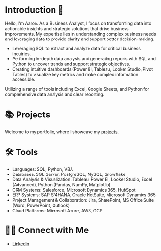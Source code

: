 # Introduction 👋

Hello, I'm Aaron. As a Business Analyst, I focus on transforming data into actionable insights and strategic solutions that drive business improvements. My expertise lies in understanding complex business needs and leveraging data to provide clarity and support better decision-making.

- Leveraging SQL to extract and analyze data for critical business inquiries.
- Performing in-depth data analysis and generating reports with SQL and Python to uncover trends and support strategic objectives.
- Creating intuitive dashboards (Power BI, Tableau, Looker Studio, Pivot Tables) to visualize key metrics and make complex information accessible.

Utilizing a range of tools including Excel, Google Sheets, and Python for comprehensive data analysis and clear reporting.

# 📚 Projects
Welcome to my portfolio, where I showcase my [projects](https://github.com/haroon-mirza/Portfolio-Guide?tab=readme-ov-file).

# 🛠️ Tools
- Languages: SQL, Python, VBA
- Databases: SQL Server, PostgreSQL, MySQL, Snowflake
- Data Analysis & Visualization: Tableau, Power BI, Looker Studio, Excel (Advanced), Python (Pandas, NumPy, Matplotlib)
- CRM Systems: Salesforce, Microsoft Dynamics 365, HubSpot
- ERP Systems: SAP S/4HANA, Oracle NetSuite, Microsoft Dynamics 365
- Project Management & Collaboration: Jira, SharePoint, MS Office Suite (Word, PowerPoint, Outlook)
- Cloud Platforms: Microsoft Azure, AWS, GCP

# 👋🏻 Connect with Me
- [Linkedin](https://www.linkedin.com/in/mirza-haroon/)
<!--
**haroon-mirza/haroon-mirza** is a ✨ _special_ ✨ repository because its `README.md` (this file) appears on your GitHub profile.

Here are some ideas to get you started:

- 🔭 I’m currently working on ...
- 🌱 I’m currently learning ...
- 👯 I’m looking to collaborate on ...
- 🤔 I’m looking for help with ...
- 💬 Ask me about ...
- 📫 How to reach me: ...
- 😄 Pronouns: ...
- ⚡ Fun fact: ...
-->
